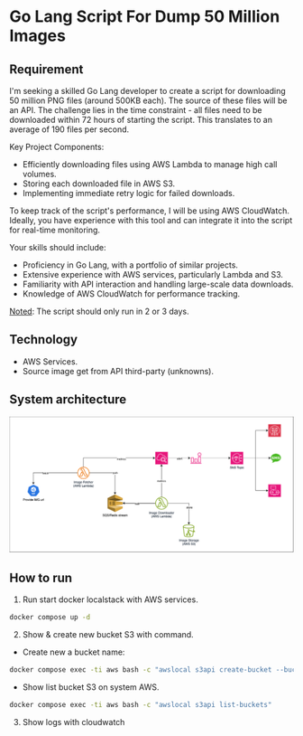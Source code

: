 # Go Lang Script For Dump 50 Million Images

## Requirement

I'm seeking a skilled Go Lang developer to create a script for downloading 50 million PNG files (around 500KB each). The source of these files will be an API. The challenge lies in the time constraint - all files need to be downloaded within 72 hours of starting the script. This translates to an average of 190 files per second.

Key Project Components:

- Efficiently downloading files using AWS Lambda to manage high call volumes.
- Storing each downloaded file in AWS S3.
- Implementing immediate retry logic for failed downloads.

To keep track of the script's performance, I will be using AWS CloudWatch. Ideally, you have experience with this tool and can integrate it into the script for real-time monitoring.

Your skills should include:

- Proficiency in Go Lang, with a portfolio of similar projects.
- Extensive experience with AWS services, particularly Lambda and S3.
- Familiarity with API interaction and handling large-scale data downloads.
- Knowledge of AWS CloudWatch for performance tracking.

<u>Noted</u>: The script should only run in 2 or 3 days.

## Technology

- AWS Services.
- Source image get from API third-party (unknowns).

## System architecture

![System Architecture](assets/pump_system.png)

## How to run

1. Run start docker localstack with AWS services.

```cmd
docker compose up -d
```

2. Show & create new bucket S3 with command.

- Create new a bucket name:

```cmd
docker compose exec -ti aws bash -c "awslocal s3api create-bucket --bucket ${BUCKET_NAME}"
```

- Show list bucket S3 on system AWS.

```cmd
docker compose exec -ti aws bash -c "awslocal s3api list-buckets"
```

3. Show logs with cloudwatch
